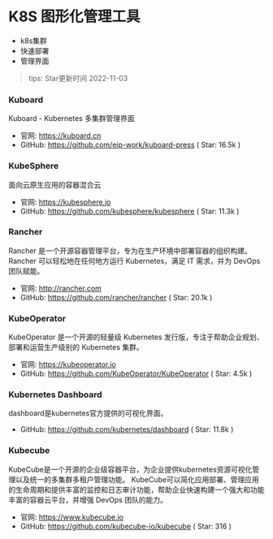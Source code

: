 # K8S 图形化管理工具

- k8s集群
- 快速部署
- 管理界面

> tips: Star更新时间 2022-11-03

### Kuboard

Kuboard - Kubernetes 多集群管理界面

- 官网: https://kuboard.cn
- GitHub: https://github.com/eip-work/kuboard-press ( Star: 16.5k )

### KubeSphere

面向云原生应用的容器混合云

- 官网: https://kubesphere.io
- GitHub: https://github.com/kubesphere/kubesphere ( Star: 11.3k )

### Rancher

Rancher 是一个开源容器管理平台，专为在生产环境中部署容器的组织构建。
Rancher 可以轻松地在任何地方运行 Kubernetes，满足 IT 需求，并为 DevOps 团队赋能。

- 官网: http://rancher.com
- GitHub: https://github.com/rancher/rancher ( Star: 20.1k )

### KubeOperator

KubeOperator 是一个开源的轻量级 Kubernetes 发行版，专注于帮助企业规划、部署和运营生产级别的 Kubernetes 集群。

- 官网: https://kubeoperator.io
- GitHub: https://github.com/KubeOperator/KubeOperator ( Star: 4.5k )

### Kubernetes Dashboard

dashboard是kubernetes官方提供的可视化界面。

- GitHub: https://github.com/kubernetes/dashboard ( Star: 11.8k )

### Kubecube

KubeCube是一个开源的企业级容器平台，为企业提供kubernetes资源可视化管理以及统一的多集群多租户管理功能。
KubeCube可以简化应用部署、管理应用的生命周期和提供丰富的监控和日志审计功能，帮助企业快速构建一个强大和功能丰富的容器云平台，并增强 DevOps 团队的能力。

- 官网: https://www.kubecube.io
- GitHub: https://github.com/kubecube-io/kubecube ( Star: 316 )

